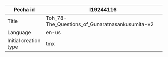 |Pecha id | I19244116
| --- | --- 
|Title | Toh_78-The_Questions_of_Gunaratnasankusumita-v2 
|Language | en-us
|Initial creation type | tmx